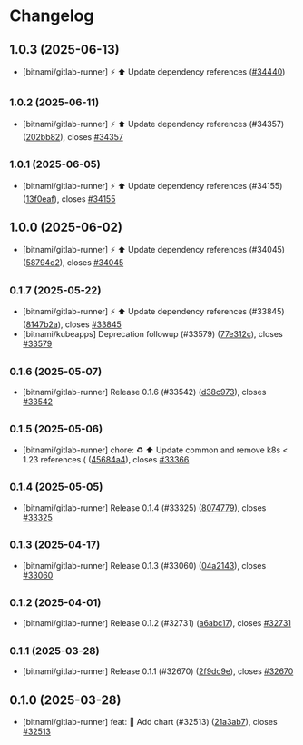 # Changelog

## 1.0.3 (2025-06-13)

* [bitnami/gitlab-runner] :zap: :arrow_up: Update dependency references ([#34440](https://github.com/bitnami/charts/pull/34440))

## <small>1.0.2 (2025-06-11)</small>

* [bitnami/gitlab-runner] :zap: :arrow_up: Update dependency references (#34357) ([202bb82](https://github.com/bitnami/charts/commit/202bb8290d257139b2ec0bd3332d7837b2c6027d)), closes [#34357](https://github.com/bitnami/charts/issues/34357)

## <small>1.0.1 (2025-06-05)</small>

* [bitnami/gitlab-runner] :zap: :arrow_up: Update dependency references (#34155) ([13f0eaf](https://github.com/bitnami/charts/commit/13f0eaf9476602ca3fe6335ea1014a444d5d5833)), closes [#34155](https://github.com/bitnami/charts/issues/34155)

## 1.0.0 (2025-06-02)

* [bitnami/gitlab-runner] :zap: :arrow_up: Update dependency references (#34045) ([58794d2](https://github.com/bitnami/charts/commit/58794d2eadac025a4a42b16286c34f2931467968)), closes [#34045](https://github.com/bitnami/charts/issues/34045)

## <small>0.1.7 (2025-05-22)</small>

* [bitnami/gitlab-runner] :zap: :arrow_up: Update dependency references (#33845) ([8147b2a](https://github.com/bitnami/charts/commit/8147b2ace9eae464b8199b94526e8e005ec37a2f)), closes [#33845](https://github.com/bitnami/charts/issues/33845)
* [bitnami/kubeapps] Deprecation followup (#33579) ([77e312c](https://github.com/bitnami/charts/commit/77e312c1772d4d7c4dc5d3ac0e80f4e452e3a062)), closes [#33579](https://github.com/bitnami/charts/issues/33579)

## <small>0.1.6 (2025-05-07)</small>

* [bitnami/gitlab-runner] Release 0.1.6 (#33542) ([d38c973](https://github.com/bitnami/charts/commit/d38c973e311bc5f4a7680bb4fc1c0ece166d093a)), closes [#33542](https://github.com/bitnami/charts/issues/33542)

## <small>0.1.5 (2025-05-06)</small>

* [bitnami/gitlab-runner] chore: :recycle: :arrow_up: Update common and remove k8s < 1.23 references ( ([45684a4](https://github.com/bitnami/charts/commit/45684a43de8c36d10cf147d332f5205fb3f9e187)), closes [#33366](https://github.com/bitnami/charts/issues/33366)

## <small>0.1.4 (2025-05-05)</small>

* [bitnami/gitlab-runner] Release 0.1.4 (#33325) ([8074779](https://github.com/bitnami/charts/commit/8074779bfb292239e7267b80655026b9c61cb156)), closes [#33325](https://github.com/bitnami/charts/issues/33325)

## <small>0.1.3 (2025-04-17)</small>

* [bitnami/gitlab-runner] Release 0.1.3 (#33060) ([04a2143](https://github.com/bitnami/charts/commit/04a214358e8fde59c68ca709d81f0b0da6b919c0)), closes [#33060](https://github.com/bitnami/charts/issues/33060)

## <small>0.1.2 (2025-04-01)</small>

* [bitnami/gitlab-runner] Release 0.1.2 (#32731) ([a6abc17](https://github.com/bitnami/charts/commit/a6abc177b589876309abf9e31178f769672ed710)), closes [#32731](https://github.com/bitnami/charts/issues/32731)

## <small>0.1.1 (2025-03-28)</small>

* [bitnami/gitlab-runner] Release 0.1.1 (#32670) ([2f9dc9e](https://github.com/bitnami/charts/commit/2f9dc9ee556d69c1a9eee6c7892b30142f07abb7)), closes [#32670](https://github.com/bitnami/charts/issues/32670)

## 0.1.0 (2025-03-28)

* [bitnami/gitlab-runner] feat: :tada: Add chart (#32513) ([21a3ab7](https://github.com/bitnami/charts/commit/21a3ab7fee7556e49d96bef57c0880d2d2d068ed)), closes [#32513](https://github.com/bitnami/charts/issues/32513)
